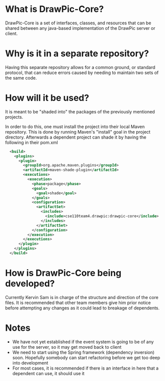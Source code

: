 # What is DrawPic-Core?
DrawPic-Core is a set of interfaces, classes, and resources that can be shared between any java-based implementation of the DrawPic server or client.

# Why is it in a separate repository?
Having this separate repository allows for a common ground, or standard protocol, that can reduce errors caused by needing to maintain two sets of the same code.

# How will it be used?
It is meant to be "shaded into" the packages of the previously mentioned projects.

In order to do this, one must install the project into their local Maven repository. This is done by running Maven's "install" goal in the project directory.
Afterwards a dependent project can shade it by having the following in their pom.xml

```xml
  <build>
    <plugins>
      <plugin>
        <groupId>org.apache.maven.plugins</groupId>
        <artifactId>maven-shade-plugin</artifactId>
        <executions>
          <execution>
            <phase>package</phase>
            <goals>
              <goal>shade</goal>
            </goals>
            <configuration>
              <artifactSet>
                <includes>
                  <include>cse110team4.drawpic:drawpic-core</include>
                </includes>
              </artifactSet>
            </configuration>
          </execution>
        </executions>
      </plugin>
    </plugins>
  </build>
```

# How is DrawPic-Core being developed?
Currently Kervin Sam is in charge of the structure and direction of the core files. It is recommended that other team members give him prior notice before attempting any changes as it could lead to breakage of dependents.

# Notes
- We have not yet established if the event system is going to be of any use for the server, so it may get moved back to client
- We need to start using the Spring framework (dependency inversion) soon. Hopefully somebody can start refactoring before we get too deep into development
- For most cases, it is recommended if there is an interface in here that a dependent can use, it should use it

